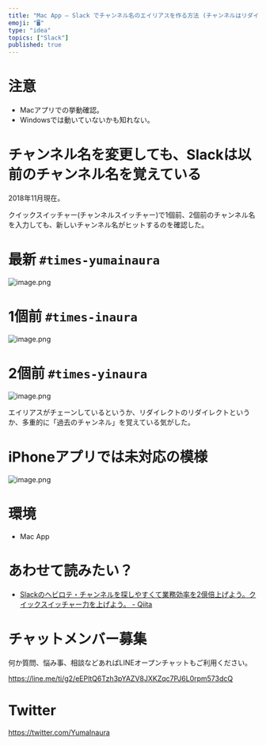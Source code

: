 ```yaml
---
title: "Mac App – Slack でチャンネル名のエイリアスを作る方法 (チャンネルはリダイレクトされる)"
emoji: "🖥"
type: "idea"
topics: ["Slack"]
published: true
---
```


# 注意

- Macアプリでの挙動確認。
- Windowsでは動いていないかも知れない。

# チャンネル名を変更しても、Slackは以前のチャンネル名を覚えている

2018年11月現在。

クイックスイッチャー(チャンネルスイッチャー)で1個前、2個前のチャンネル名を入力しても、新しいチャンネル名がヒットするのを確認した。


# 最新 `#times-yumainaura`

![image.png](https://qiita-image-store.s3.amazonaws.com/0/89618/7dd94bf6-d481-28e9-c0bd-d8382730031b.png)


# 1個前 `#times-inaura`


![image.png](https://qiita-image-store.s3.amazonaws.com/0/89618/bfe96986-d3de-d118-fc5a-ad92d06492b3.png)

# 2個前 `#times-yinaura`

![image.png](https://qiita-image-store.s3.amazonaws.com/0/89618/d3f884bd-bed7-d3e4-f7ce-f5eca2fba244.png)


エイリアスがチェーンしているというか、リダイレクトのリダイレクトというか、多重的に「過去のチャンネル」を覚えている気がした。

# iPhoneアプリでは未対応の模様

![image.png](https://qiita-image-store.s3.amazonaws.com/0/89618/04239a79-023f-4b15-a036-7a9dba57f71a.png)



# 環境

- Mac App

# あわせて読みたい？

- [Slackのヘビロテ・チャンネルを探しやすくて業務効率を2億倍上げよう。クイックスイッチャー力を上げよう。 - Qiita](https://qiita.com/YumaInaura/items/9cfddde788b666c470e1)








<!-- Update From Qiita API -->

# チャットメンバー募集


何か質問、悩み事、相談などあればLINEオープンチャットもご利用ください。

https://line.me/ti/g2/eEPltQ6Tzh3pYAZV8JXKZqc7PJ6L0rpm573dcQ





# Twitter


https://twitter.com/YumaInaura


<!-- Update From Qiita API -->


